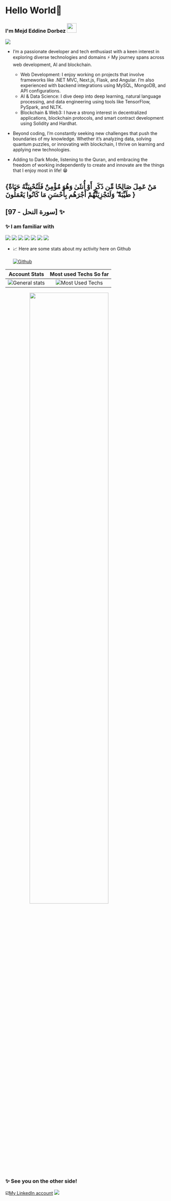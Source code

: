 # Hello World👋
### I'm Mejd Eddine Dorbez <img src="https://raw.githubusercontent.com/MartinHeinz/MartinHeinz/master/wave.gif" width="30px">

<a href="https://github.com/DenverCoder1/readme-typing-svg">
<img src="https://readme-typing-svg.herokuapp.com?lines=Data+Engineering+Student;Full+Stack+Developer;Blockchain+Developer;Mobile+Development+enthusiast;Deep+Learning+and+Machine+Learning+enthusiast;DevOps+enthusiast;Always%20learning%20new%20things&center=false&width=500&height=50">
</a>

* I’m a passionate developer and tech enthusiast with a keen interest in exploring diverse technologies and domains ⚡ My journey spans across web development, AI and blockchain.

    * Web Development: I enjoy working on projects that involve frameworks like .NET MVC, Next.js, Flask, and Angular. I’m also experienced with backend integrations using MySQL, MongoDB, and API configurations.
    * AI & Data Science: I dive deep into deep learning, natural language processing, and data engineering using tools like TensorFlow, PySpark, and NLTK.
    * Blockchain & Web3: I have a strong interest in decentralized applications, blockchain protocols, and smart contract development using Solidity and Hardhat.

* Beyond coding, I’m constantly seeking new challenges that push the boundaries of my knowledge. Whether it’s analyzing data, solving quantum puzzles, or innovating with blockchain, I thrive on learning and applying new technologies.

* Adding to Dark Mode, listening to the Quran, and embracing the freedom of working independently to create and innovate are the things that I enjoy most in life! 😁
 
## {مَنْ عَمِلَ صَالِحًا مِّن ذَكَرٍ أَوْ أُنثَىٰ وَهُوَ مُؤْمِنٌ فَلَنُحْيِيَنَّهُ حَيَاةً طَيِّبَةً ۖ وَلَنَجْزِيَنَّهُمْ أَجْرَهُم بِأَحْسَنِ مَا كَانُوا يَعْمَلُونَ }
## [سورة النحل - 97] ✨


### ✨ I am familiar with
![](https://img.shields.io/static/v1?label=&message=Java&color=red) ![](https://img.shields.io/static/v1?label=&message=Python&color=orange) ![](https://img.shields.io/static/v1?label=&message=Keras&color=yellow) ![](https://img.shields.io/static/v1?label=&message=Scikit-Learn&color=green)  ![](https://img.shields.io/static/v1?label=&message=seaborn&color=blue) ![](https://img.shields.io/static/v1?label=&message=Angular&color=blueviolet) ![](https://img.shields.io/static/v1?label=&message=SpringBoot&color=violet)

- 📈 Here are some stats about my activity here on Github<br><br>
[![Github](https://img.shields.io/github/followers/mejddorbez?label=Follow&style=social)](https://github.com/mejddorbez) 


Account Stats | Most used Techs So far 
:---: | :---:
![General stats](https://github-readme-stats.vercel.app/api?username=mejddorbez&&show_icons=true&theme=dark&hide_border=true) | ![Most Used Techs](https://github-readme-stats.vercel.app/api/top-langs/?username=mejddorbez&theme=dark&layout=compact)

<img src="https://github-readme-streak-stats.herokuapp.com/?user=mejddorbez&theme=dark" style="margin: auto; display: block; width: 70%"/>
<br>

### ✨ See you on the other side!

 ☑️[My LinkedIn account](https://www.linkedin.com/in/mejd-dorbez-262404230)  ![](https://img.shields.io/badge/-informational?style=flat&logo=LinkedIn&logoColor=white&color=blue)
